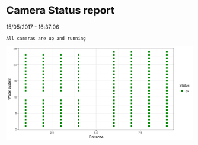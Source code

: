 Camera Status report
================
15/05/2017 - 16:37:06

    All cameras are up and running

![](camreport_files/figure-markdown_github/unnamed-chunk-2-1.png)
